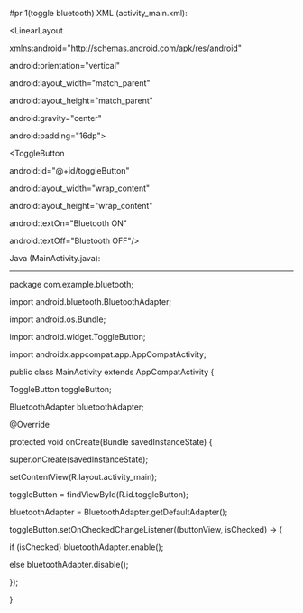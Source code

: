 #pr 1(toggle bluetooth)
XML (activity_main.xml):


<LinearLayout 

 xmlns:android="http://schemas.android.com/apk/res/android"

 android:orientation="vertical"

 android:layout_width="match_parent"

 android:layout_height="match_parent"

 android:gravity="center"

 android:padding="16dp">

 <ToggleButton

 android:id="@+id/toggleButton"

 android:layout_width="wrap_content"

 android:layout_height="wrap_content"

 android:textOn="Bluetooth ON"

 android:textOff="Bluetooth OFF"/>

</LinearLayout>

Java (MainActivity.java):

-------------------------

package com.example.bluetooth;

import android.bluetooth.BluetoothAdapter;

import android.os.Bundle;

import android.widget.ToggleButton;

import androidx.appcompat.app.AppCompatActivity;

public class MainActivity extends AppCompatActivity {

 ToggleButton toggleButton;

 BluetoothAdapter bluetoothAdapter;

 @Override

 protected void onCreate(Bundle savedInstanceState) {

 super.onCreate(savedInstanceState);

 setContentView(R.layout.activity_main);

 toggleButton = findViewById(R.id.toggleButton);

 bluetoothAdapter = BluetoothAdapter.getDefaultAdapter();

 toggleButton.setOnCheckedChangeListener((buttonView, isChecked) -> {

 if (isChecked) bluetoothAdapter.enable();

 else bluetoothAdapter.disable();

 });

 }

